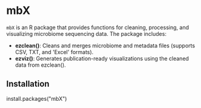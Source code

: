 # mbX

`mbX` is an R package that provides functions for cleaning, processing, and visualizing microbiome sequencing data. The package includes:

- **ezclean()**: Cleans and merges microbiome and metadata files (supports CSV, TXT, and 'Excel' formats).
- **ezviz()**: Generates publication-ready visualizations using the cleaned data from ezclean().

## Installation

install.packages("mbX")
